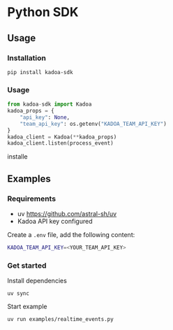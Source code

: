 # Python SDK

## Usage

### Installation

`pip install kadoa-sdk`

### Usage

```python
from kadoa-sdk import Kadoa
kadoa_props = {
    "api_key": None,
    "team_api_key": os.getenv("KADOA_TEAM_API_KEY")
}
kadoa_client = Kadoa(**kadoa_props)
kadoa_client.listen(process_event)
```

installe
## Examples

### Requirements

- uv https://github.com/astral-sh/uv
- Kadoa API key configured


Create a `.env` file, add the following content:

```bash
KADOA_TEAM_API_KEY=<YOUR_TEAM_API_KEY>
```

### Get started

Install dependencies

`uv sync`

Start example

`uv run examples/realtime_events.py`
